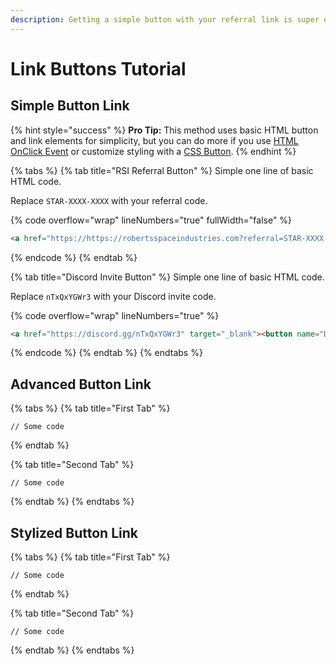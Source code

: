 ```yaml
---
description: Getting a simple button with your referral link is super easy.
---
```


# Link Buttons Tutorial

## Simple Button Link

{% hint style="success" %}
**Pro Tip:** This method uses basic HTML button and link elements for simplicity, but you can do more if you use [HTML OnClick Event](https://www.w3schools.com/jsref/event\_onclick.asp) or customize styling with a [CSS Button](https://www.w3schools.com/css/css3\_buttons.asp).
{% endhint %}

{% tabs %}
{% tab title="RSI Referral Button" %}
Simple one line of basic HTML code.&#x20;

Replace `STAR-XXXX-XXXX` with your referral code.

{% code overflow="wrap" lineNumbers="true" fullWidth="false" %}
```html
<a href="https://https://robertsspaceindustries.com?referral=STAR-XXXX-XXXX" target="_blank"><button name="RSI Referral"  type="button">STAR-XXXX-XXXX</button></a>
```
{% endcode %}
{% endtab %}

{% tab title="Discord Invite Button" %}
Simple one line of basic HTML code.

Replace `nTxQxYGWr3` with your Discord invite code.

{% code overflow="wrap" lineNumbers="true" %}
```html
<a href="https://discord.gg/nTxQxYGWr3" target="_blank"><button name="Discord"  type="button">Discord</button></a>
```
{% endcode %}
{% endtab %}
{% endtabs %}

## Advanced Button Link

{% tabs %}
{% tab title="First Tab" %}
```
// Some code
```
{% endtab %}

{% tab title="Second Tab" %}
```
// Some code
```
{% endtab %}
{% endtabs %}

## Stylized Button Link

{% tabs %}
{% tab title="First Tab" %}
```
// Some code
```
{% endtab %}

{% tab title="Second Tab" %}
```
// Some code
```
{% endtab %}
{% endtabs %}
